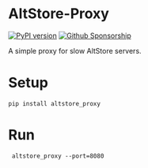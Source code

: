 #  AltStore-Proxy

[![PyPI version](https://badge.fury.io/py/altstore_proxy.svg)](https://badge.fury.io/py/altstore_proxy)
[![Github Sponsorship](https://img.shields.io/badge/support-me-red.svg)](https://github.com/users/rix1337/sponsorship)

A simple proxy for slow AltStore servers.

# Setup

`pip install altstore_proxy`

# Run

` altstore_proxy --port=8080` 


